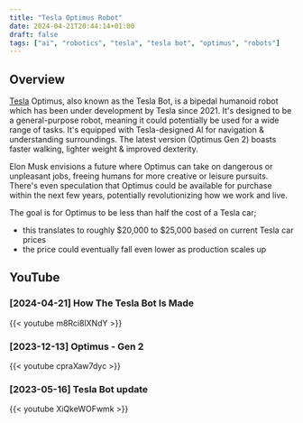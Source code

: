 ```yaml
---
title: "Tesla Optimus Robot"
date: 2024-04-21T20:44:14+01:00
draft: false
tags: ["ai", "robotics", "tesla", "tesla bot", "optimus", "robots"]
---
```


## Overview
[Tesla](https://www.tesla.com/en_gb/AI) Optimus, also known as the Tesla Bot, is a bipedal humanoid robot which has been under development by Tesla since 2021. It's designed to be a general-purpose robot, meaning it could potentially be used for a wide range of tasks.  It's equipped with Tesla-designed AI for navigation & understanding surroundings.  The latest version (Optimus Gen 2) boasts faster walking, lighter weight & improved dexterity.

Elon Musk envisions a future where Optimus can take on dangerous or unpleasant jobs, freeing humans for more creative or leisure pursuits. There's even speculation that Optimus could be available for purchase within the next few years, potentially revolutionizing how we work and live.

The goal is for Optimus to be less than half the cost of a Tesla car;
- this translates to roughly $20,000 to $25,000 based on current Tesla car prices
- the price could eventually fall even lower as production scales up

## YouTube

### [2024-04-21] How The Tesla Bot Is Made
{{< youtube m8Rci8lXNdY >}}

### [2023-12-13] Optimus - Gen 2
{{< youtube cpraXaw7dyc >}}

### [2023-05-16] Tesla Bot update
{{< youtube XiQkeWOFwmk >}}

